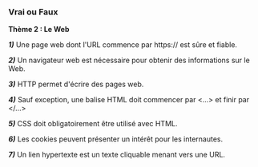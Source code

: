### Vrai ou Faux

**Thème 2 : Le Web**

***1)*** Une page web dont l'URL commence par https:// est sûre et fiable.

***2)*** Un navigateur web est nécessaire pour obtenir des informations sur le Web.

***3)*** HTTP permet d'écrire des pages web.

***4)*** Sauf exception, une balise HTML doit commencer par <...> et finir par </...>

***5)*** CSS doit obligatoirement être utilisé avec HTML.

***6)*** Les cookies peuvent présenter un intérêt pour les internautes.

***7)*** Un lien hypertexte est un texte cliquable menant vers une URL.